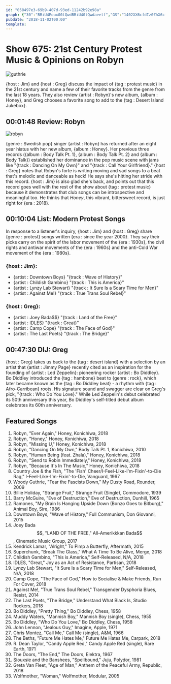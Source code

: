 ```yaml
---
id: "058497e3-69b9-407d-93ed-11242b92e98a"
graph: {"30":"BBiU4Eoux00tQwdBBiU40tQwdaeetf","GS":"1402XX6cfdIz0ZhX6cfd4E02CX6cfdBJSeOX6cfd7GdeWBHm1GBHm1GuHUWNBHm1GKPLSKBHm1GkZODh1402XHOcXrE1L7KIz0Zh4E02CUuhilBI9EzBJSeO7GdeWBMtItabVAKuHUWNKPLSKkeNoHkZODhmL8vj","276":"BHm1GDtkQD9L3zWBHm1G9L3zWBvu7VBvu7VDtkQD"}
pubdate: "2018-11-02T00:00"
template: 
---
```






# Show 675: 21st Century Protest Music & Opinions on Robyn

![guthrie](https://static.soundopinions.org/images/2018/guthrie.jpg)

{host : Jim} and {host : Greg} discuss the impact of {tag : protest music} in the 21st century and name a few of their favorite tracks from the genre from the last 18 years. They also review {artist : Robyn}'s new album, {album : Honey}, and Greg chooses a favorite song to add to the {tag : Desert Island Jukebox}.



## 00:01:48 Review: Robyn

![robyn](https://static.soundopinions.org/assets/675/300.jpg)

{genre : Swedish pop} singer {artist : Robyn} has returned after an eight year hiatus with her new album, {album : Honey}. Her previous three records ({album : Body Talk Pt. 1}, {album : Body Talk Pt. 2} and {album : Body Talk}) established her dominance in the pop music scene with jams like "{track : Dancing On My Own}" and "{track : Call Your Girlfriend}." {host : Greg} notes that Robyn's forte is writing moving and sad songs to a beat that's melodic and danceable as heck! He says she's hitting her stride with this record. {host : Jim} is also glad she's back, and points out that this record goes well with the rest of the show about {tag : protest music} because it demonstrates that club songs can be introspective and meaningful too. He thinks that *Honey*, this vibrant, bittersweet record, is just right for {era : 2018}.



## 00:10:04 List: Modern Protest Songs

In response to a listener's inquiry, {host : Jim} and {host : Greg} share {genre : protest} songs written {era : since the year 2000}. They say their picks carry on the spirit of the labor movement of the {era : 1930s}, the civil rights and antiwar movements of the {era : 1960s} and the anti-Cold War movement of the {era : 1980s}.


### {host : Jim}:

- {artist : Downtown Boys} "{track : Wave of History}"
- {artist : Childish Gambino} "{track : This is America}"
- {artist : Lynzy Lab Stewart} "{track : It Sure Is a Scary Time for Men}"
- {artist : Against Me!} "{track : True Trans Soul Rebel}"


### {host : Greg}:

- {artist : Joey Bada$$} "{track : Land of the Free}"
- {artist : IDLES} "{track : Great}"
- {artist : Camp Cope} "{track : The Face of God}"
- {artist : The Last Poets} "{track : The Bridge}"



## 00:47:30 DIJ: Greg

{host : Greg} takes us back to the {tag : desert island} with a selection by an artist that {artist : Jimmy Page} recently cited as an inspiration for the founding of {artist : Led Zeppelin}: pioneering rocker {artist : Bo Diddley}. Bo Diddley introduced the {tag : hambone} beat to {genre : rock}, which later became known as the {tag : Bo Diddley beat} - a rhythm with {tag : Afro-Carribean} roots. His signature sound and swagger are clear on Greg's pick, "{track : Who Do You Love}." While Led Zeppelin's debut celebrated its 50th anniversary this year, Bo Diddley's self-titled debut album celebrates its 60th anniversary.



## Featured Songs

1. Robyn, "Ever Again," Honey, Konichiwa, 2018
2. Robyn, "Honey," Honey, Konichiwa, 2018
3. Robyn, "Missing U," Honey, Konichiwa, 2018
4. Robyn, "Dancing On My Own," Body Talk Pt. 1, Konichiwa, 2010
5. Robyn, "Human Being (feat. Zhala)," Honey, Konichiwa, 2018
6. Robyn, "Send to Robin Immediately," Honey, Konichiwa, 2018
7. Robyn, "Because It's In The Music," Honey, Konichiwa, 2018
8. Country Joe & the Fish, "The 'Fish' Cheer/I-Feel-Like-I'm-Fixin'-to-Die Rag," I-Feel-Like-I'm-Fixin'-to-Die, Vanguard, 1967
9. Woody Guthrie, "Tear the Fascists Down," My Dusty Road, Rounder, 2009
10. Billie Holiday, "Strange Fruit," Strange Fruit (Single), Commodore, 1939
11. Barry McGuire, "Eve of Destruction," Eve of Destruction, Dunhill, 1965
12. Ramones, "My Brain Is Hanging Upside Down (Bonzo Goes to Bitburg)," Animal Boy, Sire, 1986
13. Downtown Boys, "Wave of History," Full Communism, Don Giovanni, 2015
14. Joey Bada$$, "LAND OF THE FREE," All-Amerikkkan Bada$$, Cinematic Music Group, 2017
15. Kendrick Lamar, "Alright," To Pimp a Butterfly, Aftermath, 2015
16. Superchunk, "Break The Glass," What A Time To Be Alive, Merge, 2018
17. Childish Gambino, "This is America," Self-Released, N/A, 2018
18. IDLES, "Great," Joy as an Act of Resistance, Partisan, 2018
19. Lynzy Lab Stewart, "It Sure Is a Scary Time for Men," Self-Released, N/A, 2018
20. Camp Cope, "The Face of God," How to Socialise & Make Friends, Run For Cover, 2018
21. Against Me!, "True Trans Soul Rebel," Transgender Dysphoria Blues, Resist, 2014
22. The Last Poets, "The Bridge," Understand What Black Is, Studio Rockers, 2018
23. Bo Diddley, "Pretty Thing," Bo Diddley, Chess, 1958
24. Muddy Waters, "Mannish Boy," Mannish Boy (single), Chess, 1955
25. Bo Diddley, "Who Do You Love," Bo Diddley, Chess, 1958
26. John Lennon, "Jealous Guy," Imagine, Apple, 1971
27. Chris Montez, "Call Me," Call Me (single), A&M, 1966
28. The Beths, "Future Me Hates Me," Future Me Hates Me, Carpark, 2018
29. R. Dean Taylor, "Candy Apple Red," Candy Apple Red (single), Rare Earth, 1971
30. The Doors, "The End," The Doors, Elektra, 1967
31. Siouxsie and the Banshees, "Spellbound," Juju, Polydor, 1981
32. Greta Van Fleet, "Age of Man," Anthem of the Peaceful Army, Republic, 2018
33. Wolfmother, "Woman," Wolfmother, Modular, 2005